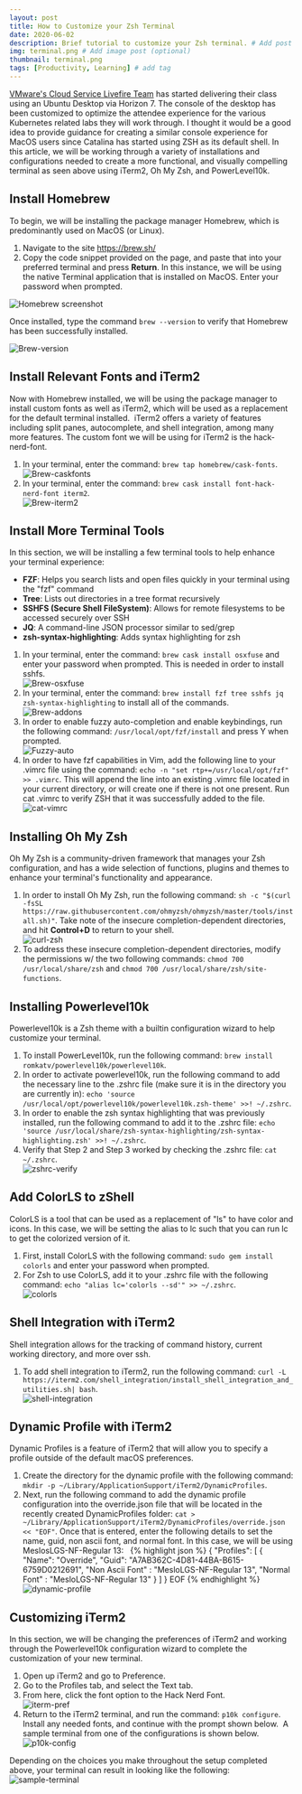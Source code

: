 ```yaml
---
layout: post
title: How to Customize your Zsh Terminal
date: 2020-06-02
description: Brief tutorial to customize your Zsh terminal. # Add post description (optional)
img: terminal.png # Add image post (optional)
thumbnail: terminal.png
tags: [Productivity, Learning] # add tag
---
```

[VMware's Cloud Service Livefire Team](https://www.livefire.solutions) has started delivering their class using an Ubuntu Desktop via Horizon 7. The console of the desktop has been customized to optimize the attendee experience for the various Kubernetes related labs they will work through. I thought it would be a good idea to provide guidance for creating a similar console experience for MacOS users since Catalina has started using ZSH as its default shell.
In this article, we will be working through a variety of installations and configurations needed to create a more functional, and visually compelling terminal as seen above using iTerm2, Oh My Zsh, and PowerLevel10k.

## Install Homebrew
To begin, we will be installing the package manager Homebrew, which is predominantly used on MacOS (or Linux).

1. Navigate to the site https://brew.sh/
2. Copy the code snippet provided on the page, and paste that into your preferred terminal and press **Return**. In this instance, we will be using the native Terminal application that is installed on MacOS. Enter your password when prompted.

![Homebrew screenshot]({{site.baseurl}}/assets/img/homebrew.png)

Once installed, type the command `brew --version` to verify that Homebrew has been successfully installed.

![Brew-version]({{site.baseurl}}/assets/img/brew-version.png)

## Install Relevant Fonts and iTerm2
Now with Homebrew installed, we will be using the package manager to install custom fonts as well as iTerm2, which will be used as a replacement for the default terminal installed.  iTerm2 offers a variety of features including split panes, autocomplete, and shell integration, among many more features. The custom font we will be using for iTerm2 is the hack-nerd-font.

1. In your terminal, enter the command: `brew tap homebrew/cask-fonts`.  
![Brew-caskfonts]({{site.baseurl}}/assets/img/brew-caskfonts.png)  
2. In your terminal, enter the command: `brew cask install font-hack-nerd-font iterm2`.  
![Brew-iterm2]({{site.baseurl}}/assets/img/brew-iterm2.png)  

## Install More Terminal Tools
In this section, we will be installing a few terminal tools to help enhance your terminal experience:

- **FZF**:  Helps you search lists and open files quickly in your terminal using the "fzf" command
- **Tree**: Lists out directories in a tree format recursively
- **SSHFS (Secure Shell FileSystem)**: Allows for remote filesystems to be accessed securely over SSH
- **JQ**: A command-line JSON processor similar to sed/grep
- **zsh-syntax-highlighting**: Adds syntax highlighting for zsh

1. In your terminal, enter the command: `brew cask install osxfuse` and enter your password when prompted. This is needed in order to install sshfs.  
![Brew-osxfuse]({{site.baseurl}}/assets/img/brew-osxfuse.png)  
2. In your terminal, enter the command: `brew install fzf tree sshfs jq zsh-syntax-highlighting` to install all of the commands.  
![Brew-addons]({{site.baseurl}}/assets/img/brew-addons.png)  
3. In order to enable fuzzy auto-completion and enable keybindings, run the following command: `/usr/local/opt/fzf/install` and press Y when prompted.  
![Fuzzy-auto]({{site.baseurl}}/assets/img/fuzzy-auto.png)  
4. In order to have fzf capabilities in Vim, add the following line to your .vimrc file using the command: `echo -n "set rtp+=/usr/local/opt/fzf" >> .vimrc`.  This will append the line into an existing .vimrc file located in your current directory, or will create one if there is not one present. Run cat .vimrc to verify ZSH that it was successfully added to the file.  
![cat-vimrc]({{site.baseurl}}/assets/img/cat-vimrc.png)  

## Installing Oh My Zsh
Oh My Zsh is a community-driven framework that manages your Zsh configuration, and has a wide selection of functions, plugins and themes to enhance your terminal's functionality and appearance.

1. In order to install Oh My Zsh, run the following command: `sh -c "$(curl -fsSL https://raw.githubusercontent.com/ohmyzsh/ohmyzsh/master/tools/install.sh)"`. Take note of the insecure completion-dependent directories, and hit **Control+D** to return to your shell.  
![curl-zsh]({{site.baseurl}}/assets/img/curl-zsh.png)  
2. To address these insecure completion-dependent directories, modify the permissions w/ the two following commands: `chmod 700 /usr/local/share/zsh` and `chmod 700 /usr/local/share/zsh/site-functions`.

## Installing Powerlevel10k
Powerlevel10k is a Zsh theme with a builtin configuration wizard to help customize your terminal.

1. To install PowerLevel10k, run the following command: `brew install romkatv/powerlevel10k/powerlevel10k`.
2. In order to activate powerlevel10k, run the following command to add the necessary line to the .zshrc file (make sure it is in the directory you are currently in): `echo 'source /usr/local/opt/powerlevel10k/powerlevel10k.zsh-theme' >>! ~/.zshrc`.
3. In order to enable the zsh syntax highlighting that was previously installed, run the following command to add it to the .zshrc file: `echo 'source /usr/local/share/zsh-syntax-highlighting/zsh-syntax-highlighting.zsh' >>! ~/.zshrc`.
4. Verify that Step 2 and Step 3 worked by checking the .zshrc file: `cat ~/.zshrc`.  
![zshrc-verify]({{site.baseurl}}/assets/img/zshrc-verify.png)  

## Add ColorLS to zShell
ColorLS is a tool that can be used as a replacement of "ls" to have color and icons. In this case, we will be setting the alias to lc such that you can run lc to get the colorized version of it.

1. First, install ColorLS with the following command: `sudo gem install colorls` and enter your password when prompted.
2. For Zsh to use ColorLS, add it to your .zshrc file with the following command: `echo "alias lc='colorls --sd'" >> ~/.zshrc`.  
![colorls]({{site.baseurl}}/assets/img/colorls.png)  

## Shell Integration with iTerm2
Shell integration allows for the tracking of command history, current working directory, and more over ssh.

1.	To add shell integration to iTerm2, run the following command: `curl -L https://iterm2.com/shell_integration/install_shell_integration_and_utilities.sh| bash`.  
![shell-integration]({{site.baseurl}}/assets/img/shell-integration.png)  

## Dynamic Profile with iTerm2
Dynamic Profiles is a feature of iTerm2 that will allow you to specify a profile outside of the default macOS preferences.

1. Create the directory for the dynamic profile with the following command: `mkdir -p ~/Library/ApplicationSupport/iTerm2/DynamicProfiles`.
2. Next, run the following command to add the dynamic profile configuration into the override.json file that will be located in the recently created DynamicProfiles folder: `cat > ~/Library/ApplicationSupport/iTerm2/DynamicProfiles/override.json << "EOF"`. Once that is entered, enter the following details to set the name, guid, non ascii font, and normal font. In this case, we will be using MeslosLGS-NF-Regular 13:  
{% highlight json %}
{
 "Profiles": [
 {
 "Name": "Override",
 "Guid": "A7AB362C-4D81-44BA-B615-6759D0212691",
 "Non Ascii Font" : "MesloLGS-NF-Regular 13",
 "Normal Font" : "MesloLGS-NF-Regular 13"
 }
 ]
}
EOF
{% endhighlight %}  
![dynamic-profile]({{site.baseurl}}/assets/img/dynamic-profile.png)  

## Customizing iTerm2
In this section, we will be changing the preferences of iTerm2 and working through the Powerlevel10k configuration wizard to complete the customization of your new terminal.

1. Open up iTerm2 and go to Preference.
2. Go to the Profiles tab, and select the Text tab.
3. From here, click the font option to the Hack Nerd Font.  
![iterm-pref]({{site.baseurl}}/assets/img/iterm-pref.png)  
4. Return to the iTerm2 terminal, and run the command: `p10k configure`. Install any needed fonts, and continue with the prompt shown below.  A sample terminal from one of the configurations is shown below.  
![p10k-config]({{site.baseurl}}/assets/img/p10k-config.png)  

Depending on the choices you make throughout the setup completed above, your terminal can result in looking like the following:  
![sample-terminal]({{site.baseurl}}/assets/img/sample-terminal.png)  